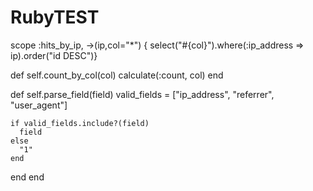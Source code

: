 # RubyTEST


  scope :hits_by_ip, ->(ip,col="*") { select("#{col}").where(:ip_address => ip).order("id DESC")}

  def self.count_by_col(col)
    calculate(:count, col)
  end

  def self.parse_field(field)
    valid_fields = ["ip_address", "referrer", "user_agent"]

    if valid_fields.include?(field)
      field
    else
      "1"
    end
  end
end
